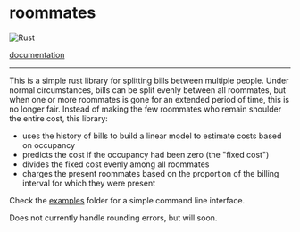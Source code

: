 # roommates

![Rust](https://github.com/jonahweissman/roommates/workflows/Rust/badge.svg)

[documentation](https://jonahweissman.github.io/roommates/roommates/index.html) 

---
This is a simple rust library for splitting bills between multiple people. Under normal circumstances,
bills can be split evenly between all roommates, but when one or more roommates is gone for an extended
period of time, this is no longer fair. Instead of making the few roommates who remain shoulder the
entire cost, this library:
- uses the history of bills to build a linear model to estimate costs based on occupancy
- predicts the cost if the occupancy had been zero (the "fixed cost")
- divides the fixed cost evenly among all roommates
- charges the present roommates based on the proportion of the billing interval for which they were present

Check the [examples](/examples) folder for a simple command line interface.

Does not currently handle rounding errors, but will soon.
